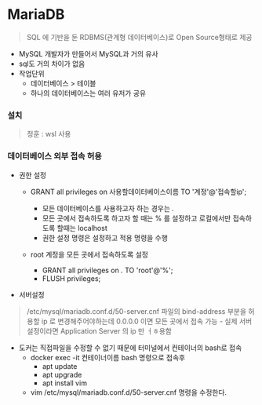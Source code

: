 # MariaDB 
>SQL 에 기반을 둔 RDBMS(관계형 데이터베이스)로 Open Source형태로 제공
- MySQL 개발자가 만들어서 MySQL과 거의 유사
- sql도 거의 차이가 없음
- 작업단위 
    - 데이터베이스 > 테이블
    - 하나의 데이터베이스는 여러 유저가 공유

### 설치 
> 정훈 : wsl 사용 


### 데이터베이스 외부 접속 허용

- 권한 설정
    - GRANT all privileges on 사용할데이터베이스이름 TO '계정'@'접속할ip';
        - 모든 데이터베이스를 사용하고자 하는 경우는 *.*
        - 모든 곳에서 접속하도록 하고자 할 때는 % 를 설정하고 로컬에서만 접속하도록 할때는 localhost
        - 권한 설정 명령은 설정하고 적용 명령을 수행

    - root  계정을 모든 곳에서 접속하도록 설정
        - GRANT all privileges on *.* TO 'root'@'%';
        - FLUSH privileges;
    
- 서버설정 
> /etc/mysql/mariadb.conf.d/50-server.cnf 파일의 bind-address 부분을 허용할 ip 로 변경해주어야하는데 0.0.0.0 이면 모든 곳에서 접속 가능 
    - 실제 서버 설정이라면 Application Server 의 ip 만 ㅓㅎ용함
- 도커는 직접파일을 수정할 수 없기 때문에 터미널에서 컨테이너의 bash로 접속
    - docker exec -it 컨테이너이름 bash 명령으로 접속후 
        - apt update
        - apt upgrade
        - apt install vim
    - vim /etc/mysql/mariadb.conf.d/50-server.cnf 명령을  수정한다.